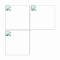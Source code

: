 <a href="https://discord.com/users/859784549063196722">
<img height="80px" src="http://status.zcod.ml/theam-1/859784549063196722.png" />
</a>


<a href="https://discord.com/users/1094092419588427878">
<img height="80px" src="http://status.zcod.ml/theam-1/1094092419588427878.png" />
</a>

<br>
<a href="https://discord.com/users/859784549063196722">
<img height="80px" src="https://discord.c99.nl/widget/theme-1/859784549063196722.png" />
</a>


